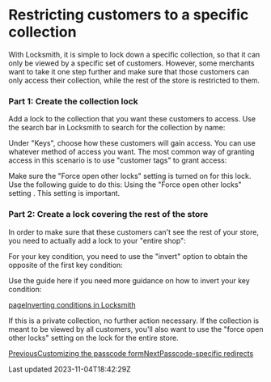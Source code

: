 # Restricting customers to a specific collection

With Locksmith, it is simple to lock down a specific collection, so that it can only be viewed by a specific set of customers. However, some merchants want to take it one step further and make sure that those customers can only access their collection, while the rest of the store is restricted to them.

### Part 1: Create the collection lock

Add a lock to the collection that you want these customers to access. Use the search bar in Locksmith to search for the collection by name:

Under "Keys", choose how these customers will gain access. You can use whatever method of access you want. The most common way of granting access in this scenario is to use "customer tags" to grant access:

Make sure the "Force open other locks" setting is turned on for this lock. Use the following guide to do this: Using the "Force open other locks" setting . This setting is important.

### Part 2: Create a lock covering the rest of the store

In order to make sure that these customers can't see the rest of your store, you need to actually add a lock to your "entire shop":

For your key condition, you need to use the "invert" option to obtain the opposite of the first key condition:

Use the guide here if you need more guidance on how to invert your key condition:

[pageInverting conditions in Locksmith](/keys/more/inverting-conditions-in-locksmith)

If this is a private collection, no further action necessary. If the collection is meant to be viewed by all customers, you'll also want to use the "force open other locks" setting on the lock for the entire store.

[PreviousCustomizing the passcode form](/tutorials/more/customizing-the-passcode-form)[NextPasscode-specific redirects](/tutorials/more/passcode-specific-redirects)

Last updated 2023-11-04T18:42:29Z